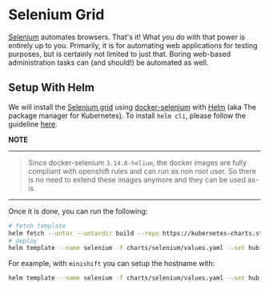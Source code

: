 # Selenium Grid

[Selenium](https://www.seleniumhq.org/) automates browsers. That's it! What you do with that power is entirely up to you. Primarily, it is for automating web applications for testing purposes, but is certainly not limited to just that. Boring web-based administration tasks can (and should!) be automated as well.

## Setup With Helm

We will install the [Selenium grid]() using [docker-selenium](https://github.com/SeleniumHQ/docker-selenium) with [Helm](https://docs.helm.sh) (aka The package manager for Kubernetes).
To install `helm cli`, please follow the guideline [here](https://github.com/arnaud-deprez/cicd-openshift/blob/master/README.md).

**NOTE**

---
> Since docker-selenium `3.14.0-helium`, the docker images are fully compliant with openshift rules and can run as non root user.
> So there is no need to extend these images anymore and they can be used as-is.
---

Once it is done, you can run the following: 

```sh
# fetch template
helm fetch --untar --untardir build --repo https://kubernetes-charts.storage.googleapis.com --version 0.11.0 selenium
# deploy
helm template --name selenium -f charts/selenium/values.yaml --set hub.ingress.enabled=true --set hub.ingress.hosts={"<ingress_hostname>"} build/selenium | oc apply -f -
```

For example, with `minishift` you can setup the hostname with:

```sh
helm template --name selenium -f charts/selenium/values.yaml --set hub.ingress.enabled=true --set hub.ingress.hosts={"hub-cicd.$(minishift ip).nip.io"} build/selenium | oc apply -f -
```